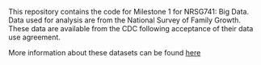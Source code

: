 This repository contains the code for Milestone 1 for NRSG741: Big Data.
Data used for analysis are from the National Survey of Family Growth. These data are available from the CDC following acceptance of their data use agreement. 

More information about these datasets can be found [here](https://www.cdc.gov/nchs/nsfg/index.htm)
